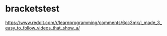 # bracketstest
https://www.reddit.com/r/learnprogramming/comments/6cc3mk/i_made_3_easy_to_follow_videos_that_show_a/
